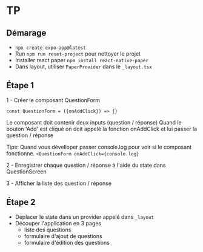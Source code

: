 # TP


## Démarage 

- `npx create-expo-app@latest`
- Run `npm run reset-project` pour nettoyer le projet
- Installer react paper `npm install react-native-paper`
- Dans layout, utiliser `PaperProvider` dans le `_layout.tsx`

## Étape 1

1 - Créer le composant QuestionForm

`const QuestionForm = ({onAddClick}) => {}`  

Le composant doit contenir deux inputs (question / réponse)
Quand le bouton 'Add' est cliqué on doit appelé la fonction onAddClick et lui passer la question / réponse

Tips: Quand vous dévelloper passer console.log pour voir si le composant fonctionne.
`<QuestionForm onAddClick={console.log}`

2 - Enregistrer chaque question / réponse à l'aide du state dans QuestionScreen

3 - Afficher la liste des question / réponse 


## Étape 2

- Déplacer le state dans un provider appelé dans `_layout`
- Découper l'application en 3 pages
  - liste des questions
  - formulaire d'ajout de questions
  - formulaire d'édition des questions

